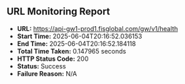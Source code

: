 ## URL Monitoring Report

- **URL:** https://api-gw1-prod1.fisglobal.com/gw/v1/health
- **Start Time:** 2025-06-04T20:16:52.036153
- **End Time:** 2025-06-04T20:16:52.184118
- **Total Time Taken:** 0.147965 seconds
- **HTTP Status Code:** 200
- **Status:** Success
- **Failure Reason:** N/A
